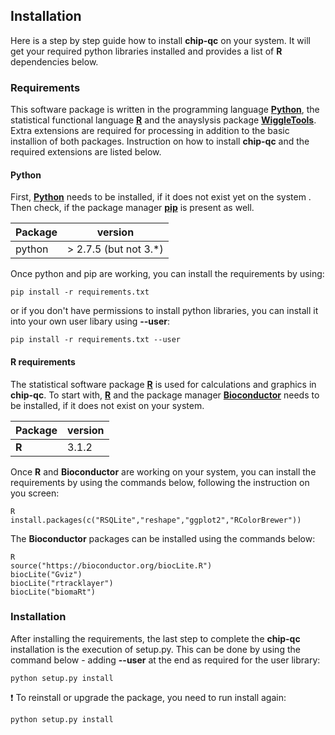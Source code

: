 ## Installation
Here is a step by step guide how to install **chip-qc** on your system. It will get your required python libraries installed and provides a list of **R** dependencies below.
 
### Requirements
This software package is written in the programming language [**Python**](https://www.python.org), the statistical functional language [**R**](https://www.r-project.org) and the anayslysis package [**WiggleTools**](https://github.com/Ensembl/WiggleTools). Extra extensions are required for processing in addition to the basic installion of both packages. Instruction on how to install **chip-qc** and the required extensions are listed below.
#### Python 
First, [**Python**](https://www.python.org) needs to be installed, if it does not exist yet on the system . Then check, if the package manager [**pip**](https://pip.pypa.io/en/stable/) is present as well.

|Package | version |
|--------|---------|
|python | > 2.7.5 (but not 3.*) |

Once python and pip are working, you can install the requirements by using:
```
pip install -r requirements.txt
```
or if you don't have permissions to install python libraries, you can install it into your own user libary using **--user**:
```
pip install -r requirements.txt --user
```

#### **R** requirements
The statistical software package [**R**](https://www.r-project.org) is used for calculations and graphics in **chip-qc**. To start with, [**R**](https://www.r-project.org) and the package manager [**Bioconductor**](https://bioconductor.org) needs to be installed, if it does not exist on your system.  

|Package | version |
|--------|---------|
| **R** | 3.1.2 |

Once **R** and **Bioconductor** are working on your system, you can install the requirements by using the commands below, following the instruction on you screen:
```
R
install.packages(c("RSQLite","reshape","ggplot2","RColorBrewer"))
```
The **Bioconductor** packages can be installed using the commands below:
```
R
source("https://bioconductor.org/biocLite.R")
biocLite("Gviz")
biocLite("rtracklayer")
biocLite("biomaRt")
```

### Installation
After installing the requirements, the last step to complete the **chip-qc** installation is the execution of setup.py. This can be done by using the command below - adding **--user** at the end as required for the user library: 
```
python setup.py install
```
:exclamation: To reinstall or upgrade the package, you need to run install again:
```
python setup.py install
```
